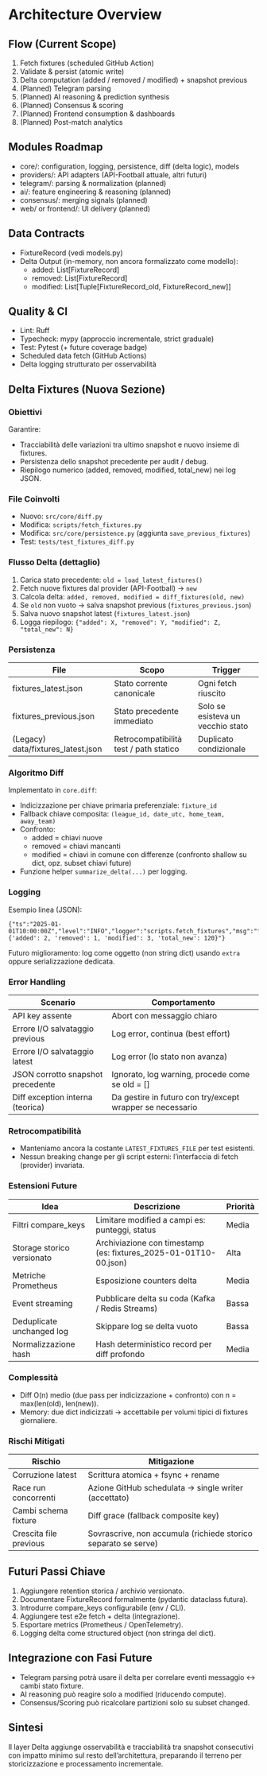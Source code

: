 # Architecture Overview

## Flow (Current Scope)
1. Fetch fixtures (scheduled GitHub Action)
2. Validate & persist (atomic write)
3. Delta computation (added / removed / modified) + snapshot previous
4. (Planned) Telegram parsing
5. (Planned) AI reasoning & prediction synthesis
6. (Planned) Consensus & scoring
7. (Planned) Frontend consumption & dashboards
8. (Planned) Post-match analytics

## Modules Roadmap
- core/: configuration, logging, persistence, diff (delta logic), models
- providers/: API adapters (API-Football attuale, altri futuri)
- telegram/: parsing & normalization (planned)
- ai/: feature engineering & reasoning (planned)
- consensus/: merging signals (planned)
- web/ or frontend/: UI delivery (planned)

## Data Contracts
- FixtureRecord (vedi models.py)
- Delta Output (in-memory, non ancora formalizzato come modello):
  - added: List[FixtureRecord]
  - removed: List[FixtureRecord]
  - modified: List[Tuple[FixtureRecord_old, FixtureRecord_new]]

## Quality & CI
- Lint: Ruff
- Typecheck: mypy (approccio incrementale, strict graduale)
- Test: Pytest (+ future coverage badge)
- Scheduled data fetch (GitHub Actions)
- Delta logging strutturato per osservabilità

## Delta Fixtures (Nuova Sezione)

### Obiettivi
Garantire:
- Tracciabilità delle variazioni tra ultimo snapshot e nuovo insieme di fixtures.
- Persistenza dello snapshot precedente per audit / debug.
- Riepilogo numerico (added, removed, modified, total_new) nei log JSON.

### File Coinvolti
- Nuovo: `src/core/diff.py`
- Modifica: `scripts/fetch_fixtures.py`
- Modifica: `src/core/persistence.py` (aggiunta `save_previous_fixtures`)
- Test: `tests/test_fixtures_diff.py`

### Flusso Delta (dettaglio)
1. Carica stato precedente: `old = load_latest_fixtures()`
2. Fetch nuove fixtures dal provider (API-Football) → `new`
3. Calcola delta: `added, removed, modified = diff_fixtures(old, new)`
4. Se `old` non vuoto → salva snapshot previous (`fixtures_previous.json`)
5. Salva nuovo snapshot latest (`fixtures_latest.json`)
6. Logga riepilogo: `{"added": X, "removed": Y, "modified": Z, "total_new": N}`

### Persistenza
| File | Scopo | Trigger |
|------|-------|---------|
| fixtures_latest.json | Stato corrente canonicale | Ogni fetch riuscito |
| fixtures_previous.json | Stato precedente immediato | Solo se esisteva un vecchio stato |
| (Legacy) data/fixtures_latest.json | Retrocompatibilità test / path statico | Duplicato condizionale |

### Algoritmo Diff
Implementato in `core.diff`:
- Indicizzazione per chiave primaria preferenziale: `fixture_id`
- Fallback chiave composita: `(league_id, date_utc, home_team, away_team)`
- Confronto:
  - added = chiavi nuove
  - removed = chiavi mancanti
  - modified = chiavi in comune con differenze (confronto shallow su dict, opz. subset chiavi future)
- Funzione helper `summarize_delta(...)` per logging.

### Logging
Esempio linea (JSON):
```
{"ts":"2025-01-01T10:00:00Z","level":"INFO","logger":"scripts.fetch_fixtures","msg":"fixtures_delta {'added': 2, 'removed': 1, 'modified': 3, 'total_new': 120}"}
```
Futuro miglioramento: log come oggetto (non string dict) usando `extra` oppure serializzazione dedicata.

### Error Handling
| Scenario | Comportamento |
|----------|---------------|
| API key assente | Abort con messaggio chiaro |
| Errore I/O salvataggio previous | Log error, continua (best effort) |
| Errore I/O salvataggio latest | Log error (lo stato non avanza) |
| JSON corrotto snapshot precedente | Ignorato, log warning, procede come se old = [] |
| Diff exception interna (teorica) | Da gestire in futuro con try/except wrapper se necessario |

### Retrocompatibilità
- Manteniamo ancora la costante `LATEST_FIXTURES_FILE` per test esistenti.
- Nessun breaking change per gli script esterni: l’interfaccia di fetch (provider) invariata.

### Estensioni Future
| Idea | Descrizione | Priorità |
|------|-------------|----------|
| Filtri compare_keys | Limitare modified a campi es: punteggi, status | Media |
| Storage storico versionato | Archiviazione con timestamp (es: fixtures_2025-01-01T10-00.json) | Alta |
| Metriche Prometheus | Esposizione counters delta | Media |
| Event streaming | Pubblicare delta su coda (Kafka / Redis Streams) | Bassa |
| Deduplicate unchanged log | Skippare log se delta vuoto | Bassa |
| Normalizzazione hash | Hash deterministico record per diff profondo | Media |

### Complessità
- Diff O(n) medio (due pass per indicizzazione + confronto) con n = max(len(old), len(new)).
- Memory: due dict indicizzati → accettabile per volumi tipici di fixtures giornaliere.

### Rischi Mitigati
| Rischio | Mitigazione |
|---------|-------------|
| Corruzione latest | Scrittura atomica + fsync + rename |
| Race run concorrenti | Azione GitHub schedulata → single writer (accettato) |
| Cambi schema fixture | Diff grace (fallback composite key) |
| Crescita file previous | Sovrascrive, non accumula (richiede storico separato se serve) |

## Futuri Passi Chiave
1. Aggiungere retention storica / archivio versionato.
2. Documentare FixtureRecord formalmente (pydantic dataclass futura).
3. Introdurre compare_keys configurabile (env / CLI).
4. Aggiungere test e2e fetch + delta (integrazione).
5. Esportare metrics (Prometheus / OpenTelemetry).
6. Logging delta come structured object (non stringa del dict).

## Integrazione con Fasi Future
- Telegram parsing potrà usare il delta per correlare eventi messaggio ↔ cambi stato fixture.
- AI reasoning può reagire solo a modified (riducendo compute).
- Consensus/Scoring può ricalcolare partizioni solo su subset changed.

## Sintesi
Il layer Delta aggiunge osservabilità e tracciabilità tra snapshot consecutivi con impatto minimo sul resto dell’architettura, preparando il terreno per storicizzazione e processamento incrementale.
